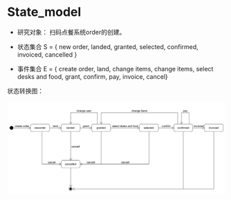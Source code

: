 # State_model

- 研究对象： 扫码点餐系统order的创建。

- 状态集合 S = { new order, landed, granted, selected, confirmed, invoiced, cancelled }

- 事件集合 E = { create order, land, change items, change items, select desks and food, grant, confirm, pay, invoice, cancel}

状态转换图：

![state_model](/img/state_model/state_model.png)
